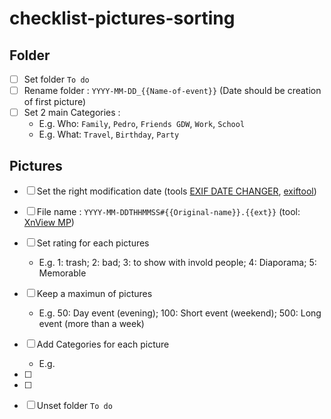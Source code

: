 # checklist-pictures-sorting

## Folder
* [ ] Set folder `To do`
* [ ] Rename folder : `YYYY-MM-DD_{{Name-of-event}}` (Date should be creation of first picture)
* [ ] Set 2 main Categories : 
    * E.g. Who: `Family`, `Pedro`, `Friends GDW`, `Work`, `School`
    * E.g.  What: `Travel`, `Birthday`, `Party`         

## Pictures
* [ ] Set the right modification date (tools [EXIF DATE CHANGER](https://www.relliksoftware.com/exifdatechanger/), [exiftool](https://sno.phy.queensu.ca/~phil/exiftool/)) 
* [ ] File name : `YYYY-MM-DDTHHMMSS#{{Original-name}}.{{ext}}` (tool: [XnView MP](https://www.xnview.com/en/xnviewmp/))

* [ ] Set rating for each pictures 
    * E.g. 1: trash; 2: bad; 3: to show with invold people; 4: Diaporama; 5: Memorable
    
* [ ] Keep a maximun of pictures
    * E.g. 50: Day event (evening); 100: Short event (weekend); 500: Long event (more than a week)
    
* [ ] Add Categories for each picture
    * E.g. 
    
* [ ] 
* [ ] 



* [ ] Unset folder `To do`

